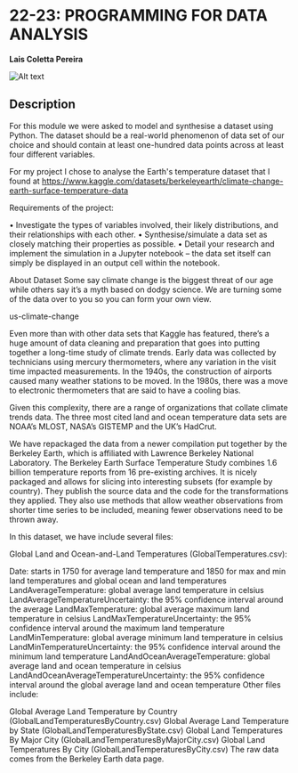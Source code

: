 # 22-23: PROGRAMMING FOR DATA ANALYSIS
<b>Lais Coletta Pereira</b>
<br>

![Alt text](relative/path/to/img.jpg?raw=true "Title")

## Description

For this module we were asked to model and synthesise a dataset using Python. The dataset should be a real-world phenomenon of data set of our choice and should contain at least one-hundred data points across at least four different variables. 

For my project I chose to analyse the Earth's temperature dataset that I found at https://www.kaggle.com/datasets/berkeleyearth/climate-change-earth-surface-temperature-data


Requirements of the project:

• Investigate the types of variables involved, their likely distributions, and their relationships with each other.
• Synthesise/simulate a data set as closely matching their properties as possible.
• Detail your research and implement the simulation in a Jupyter notebook – the data set itself can simply be displayed in an output cell within the notebook.

About Dataset
Some say climate change is the biggest threat of our age while others say it’s a myth based on dodgy science. We are turning some of the data over to you so you can form your own view.

us-climate-change

Even more than with other data sets that Kaggle has featured, there’s a huge amount of data cleaning and preparation that goes into putting together a long-time study of climate trends. Early data was collected by technicians using mercury thermometers, where any variation in the visit time impacted measurements. In the 1940s, the construction of airports caused many weather stations to be moved. In the 1980s, there was a move to electronic thermometers that are said to have a cooling bias.

Given this complexity, there are a range of organizations that collate climate trends data. The three most cited land and ocean temperature data sets are NOAA’s MLOST, NASA’s GISTEMP and the UK’s HadCrut.

We have repackaged the data from a newer compilation put together by the Berkeley Earth, which is affiliated with Lawrence Berkeley National Laboratory. The Berkeley Earth Surface Temperature Study combines 1.6 billion temperature reports from 16 pre-existing archives. It is nicely packaged and allows for slicing into interesting subsets (for example by country). They publish the source data and the code for the transformations they applied. They also use methods that allow weather observations from shorter time series to be included, meaning fewer observations need to be thrown away.

In this dataset, we have include several files:

Global Land and Ocean-and-Land Temperatures (GlobalTemperatures.csv):

Date: starts in 1750 for average land temperature and 1850 for max and min land temperatures and global ocean and land temperatures
LandAverageTemperature: global average land temperature in celsius
LandAverageTemperatureUncertainty: the 95% confidence interval around the average
LandMaxTemperature: global average maximum land temperature in celsius
LandMaxTemperatureUncertainty: the 95% confidence interval around the maximum land temperature
LandMinTemperature: global average minimum land temperature in celsius
LandMinTemperatureUncertainty: the 95% confidence interval around the minimum land temperature
LandAndOceanAverageTemperature: global average land and ocean temperature in celsius
LandAndOceanAverageTemperatureUncertainty: the 95% confidence interval around the global average land and ocean temperature
Other files include:

Global Average Land Temperature by Country (GlobalLandTemperaturesByCountry.csv)
Global Average Land Temperature by State (GlobalLandTemperaturesByState.csv)
Global Land Temperatures By Major City (GlobalLandTemperaturesByMajorCity.csv)
Global Land Temperatures By City (GlobalLandTemperaturesByCity.csv)
The raw data comes from the Berkeley Earth data page.
